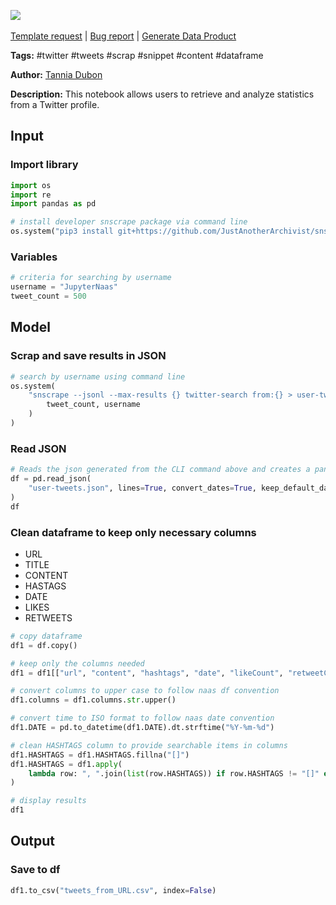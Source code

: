 <a href="https://app.naas.ai/user-redirect/naas/downloader?url=https://raw.githubusercontent.com/jupyter-naas/awesome-notebooks/master/Twitter/Twitter_Get_tweets_stats_from_profile.ipynb" target="_parent"><img src="https://naasai-public.s3.eu-west-3.amazonaws.com/Open_in_Naas_Lab.svg"/></a><br><br><a href="https://github.com/jupyter-naas/awesome-notebooks/issues/new?assignees=&labels=&template=template-request.md&title=Tool+-+Action+of+the+notebook+">Template request</a> | <a href="https://github.com/jupyter-naas/awesome-notebooks/issues/new?assignees=&labels=bug&template=bug_report.md&title=Twitter+-+Get+tweets+stats+from+profile:+Error+short+description">Bug report</a> | <a href="https://app.naas.ai/user-redirect/naas/downloader?url=https://raw.githubusercontent.com/jupyter-naas/awesome-notebooks/master/Naas/Naas_Start_data_product.ipynb" target="_parent">Generate Data Product</a>

**Tags:** #twitter #tweets #scrap #snippet #content #dataframe

**Author:** [Tannia Dubon](https://www.linkedin.com/in/tanniadubon/)

**Description:** This notebook allows users to retrieve and analyze statistics from a Twitter profile.

## Input

### Import library


```python
import os
import re
import pandas as pd
```


```python
# install developer snscrape package via command line
os.system("pip3 install git+https://github.com/JustAnotherArchivist/snscrape.git")
```

### Variables


```python
# criteria for searching by username
username = "JupyterNaas"
tweet_count = 500
```

## Model 

### Scrap and save results in JSON 


```python
# search by username using command line
os.system(
    "snscrape --jsonl --max-results {} twitter-search from:{} > user-tweets.json".format(
        tweet_count, username
    )
)
```

###  Read JSON


```python
# Reads the json generated from the CLI command above and creates a pandas dataframe
df = pd.read_json(
    "user-tweets.json", lines=True, convert_dates=True, keep_default_dates=True
)
df
```

### Clean dataframe to keep only necessary columns

- URL
- TITLE
- CONTENT
- HASTAGS
- DATE
- LIKES
- RETWEETS


```python
# copy dataframe
df1 = df.copy()

# keep only the columns needed
df1 = df1[["url", "content", "hashtags", "date", "likeCount", "retweetCount"]]

# convert columns to upper case to follow naas df convention
df1.columns = df1.columns.str.upper()

# convert time to ISO format to follow naas date convention
df1.DATE = pd.to_datetime(df1.DATE).dt.strftime("%Y-%m-%d")

# clean HASHTAGS column to provide searchable items in columns
df1.HASHTAGS = df1.HASHTAGS.fillna("[]")
df1.HASHTAGS = df1.apply(
    lambda row: ", ".join(list(row.HASHTAGS)) if row.HASHTAGS != "[]" else "", axis=1
)

# display results
df1
```

## Output

### Save to df


```python
df1.to_csv("tweets_from_URL.csv", index=False)
```
